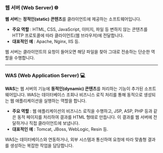 ### 웹 서버 (Web Server) 🌐

**웹 서버**는 **정적인(static) 콘텐츠**를 클라이언트에 제공하는 소프트웨어입니다.

- **주요 역할** : HTML, CSS, JavaScript, 이미지, 파일 등 변하지 않는 콘텐츠를 HTTP 프로토콜에 따라 클라이언트(웹 브라우저)에 전달합니다.
- **대표적인 예** : Apache, Nginx, IIS 등.

웹 서버는 클라이언트의 요청이 들어오면 해당 파일을 찾아 그대로 전송하는 단순한 역할을 수행합니다.

---

### WAS (Web Application Server) 💻

**WAS**는 웹 서버의 기능에 **동적인(dynamic) 콘텐츠**를 처리하는 기능이 추가된 소프트웨어입니다. WAS는 데이터베이스 조회나 비즈니스 로직 처리를 통해 동적으로 생성되는 웹 애플리케이션을 실행하는 역할을 합니다.

- **주요 역할** : 웹 애플리케이션의 비즈니스 로직을 수행하고, JSP, ASP, PHP 등과 같은 동적 페이지를 처리하여 결과를 HTML 형태로 만듭니다. 이 결과를 웹 서버에 전달하거나 직접 클라이언트에 보냅니다.
- **대표적인 예** : Tomcat, JBoss, WebLogic, Resin 등.

WAS는 데이터베이스와 연동하거나, 외부 시스템과 통신하여 요청에 따라 맞춤형 결과를 생성하는 복잡한 작업을 담당합니다.
